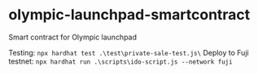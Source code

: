# olympic-launchpad-smartcontract
Smart contract for Olympic launchpad



Testing: `npx hardhat test .\test\private-sale-test.js\`
Deploy to Fuji testnet: `npx hardhat run .\scripts\ido-script.js --network fuji`
